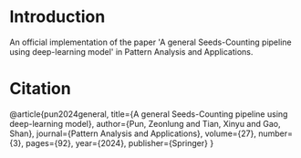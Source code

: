 # Introduction
An official implementation of the paper 'A general Seeds-Counting pipeline using deep-learning model' in  Pattern Analysis and Applications. 

# Citation
@article{pun2024general,
  title={A general Seeds-Counting pipeline using deep-learning model},
  author={Pun, Zeonlung and Tian, Xinyu and Gao, Shan},
  journal={Pattern Analysis and Applications},
  volume={27},
  number={3},
  pages={92},
  year={2024},
  publisher={Springer}
}
